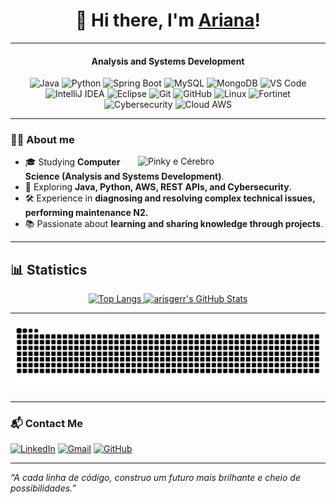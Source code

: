 <div align="center">
  
# 👋 Hi there, I'm [Ariana](https://www.linkedin.com/in/arianaeger/)!

</div>

---

<div align="center">

#### Analysis and Systems Development

![Java](https://img.shields.io/badge/Java-ED8B00?style=for-the-badge&logo=openjdk&logoColor=white)
![Python](https://img.shields.io/badge/Python-3776AB?style=for-the-badge&logo=python&logoColor=white)
![Spring Boot](https://img.shields.io/badge/Spring%20Boot-6DB33F?style=for-the-badge&logo=springboot&logoColor=white)
![MySQL](https://img.shields.io/badge/MySQL-005C84?style=for-the-badge&logo=mysql&logoColor=white)
![MongoDB](https://img.shields.io/badge/MongoDB-47A248?style=for-the-badge&logo=mongodb&logoColor=white)
![VS Code](https://img.shields.io/badge/VS%20Code-0078D4?style=for-the-badge&logo=visualstudiocode&logoColor=white)
![IntelliJ IDEA](https://img.shields.io/badge/IntelliJ%20IDEA-000000?style=for-the-badge&logo=intellijidea&logoColor=white)
![Eclipse](https://img.shields.io/badge/Eclipse-2C2255?style=for-the-badge&logo=eclipseide&logoColor=white)
![Git](https://img.shields.io/badge/Git-F05032?style=for-the-badge&logo=git&logoColor=white)
![GitHub](https://img.shields.io/badge/GitHub-181717?style=for-the-badge&logo=github&logoColor=white)
![Linux](https://img.shields.io/badge/Linux-FCC624?style=for-the-badge&logo=linux&logoColor=black)
![Fortinet](https://img.shields.io/badge/Fortinet-ED1C24?style=for-the-badge&logo=fortinet&logoColor=white)
![Cybersecurity](https://img.shields.io/badge/Cybersecurity-000000?style=for-the-badge&logo=hackthebox&logoColor=white)
![Cloud AWS](https://img.shields.io/badge/Cloud%20AWS-FF9900?style=for-the-badge&logo=amazonaws&logoColor=white)

</div>

---

### 👩‍💻 About me

<img align="right" width="300" alt="Pinky e Cérebro" src="https://github.com/user-attachments/assets/47d68783-6421-4f82-8e04-96f4459edbfb" />

- 🎓 Studying **Computer Science (Analysis and Systems Development)**.
- 🚀 Exploring **Java, Python, AWS, REST APIs, and Cybersecurity**.
- 🛠️ Experience in **diagnosing and resolving complex technical issues, performing maintenance N2.**
- 📚 Passionate about **learning and sharing knowledge through projects**.

---

## 📊 Statistics

<div align="center">
  <a href="https://github.com/arisgerr">
    <img width="45%" src="https://github-readme-stats.vercel.app/api/top-langs/?username=arisgerr&layout=compact&bg_color=0d1117&text_color=00FF7F&title_color=007BFF&border_color=007BFF&card_width=200" alt="Top Langs" />
  </a>
  <a href="https://github.com/arisgerr">
    <img width="50%" alt="arisgerr's GitHub Stats" src="https://awesome-github-stats.azurewebsites.net/user-stats/arisgerr?cardType=github&theme=tokyonight&bg=0d1117&text=00FF7F&title=007BFF&ring=007BFF&border=007BFF" />
  </a>
</div>

---

<picture>
  <source media="(prefers-color-scheme: dark)" srcset="https://raw.githubusercontent.com/arisgerr/arisgerr/output/github-contribution-grid-snake-dark.svg">
  <source media="(prefers-color-scheme: light)" srcset="https://raw.githubusercontent.com/arisgerr/arisgerr/output/github-contribution-grid-snake.svg">
  <img alt="github contribution grid snake animation" src="https://raw.githubusercontent.com/arisgerr/arisgerr/output/github-contribution-grid-snake.svg">
</picture>

---

### 📬 Contact Me

[![LinkedIn](https://img.shields.io/badge/LinkedIn-0A66C2?style=for-the-badge&logo=linkedin&logoColor=white)](https://www.linkedin.com/in/ariana-eger/)
[![Gmail](https://img.shields.io/badge/Gmail-EA4335?style=for-the-badge&logo=gmail&logoColor=white)](mailto:ariana.eger.ti@gmail.com)
[![GitHub](https://img.shields.io/badge/GitHub-100000?style=for-the-badge&logo=github&logoColor=white)](https://github.com/arisgerr)

---

*“A cada linha de código, construo um futuro mais brilhante e cheio de possibilidades.”*
